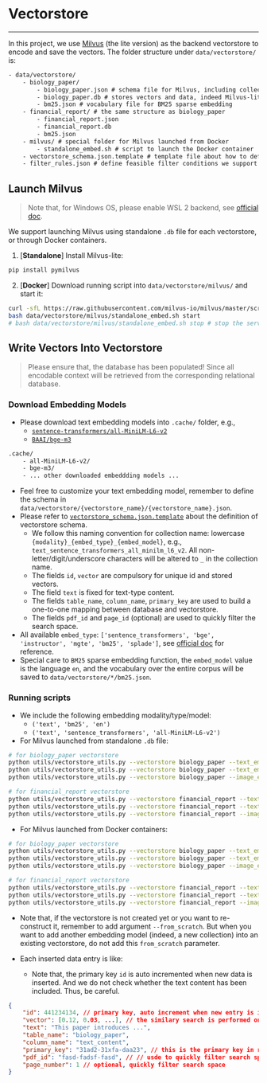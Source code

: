 # Vectorstore

----

In this project, we use [Milvus](https://milvus.io/docs/quickstart.md) (the lite version) as the backend vectorstore to encode and save the vectors. The folder structure under `data/vectorstore/` is:
```txt
- data/vectorstore/
    - biology_paper/
        - biology_paper.json # schema file for Milvus, including collection names, fields, and indexes
        - biology_paper.db # stores vectors and data, indeed Milvus-lite
        - bm25.json # vocabulary file for BM25 sparse embedding
    - financial_report/ # the same structure as biology_paper
        - financial_report.json
        - financial_report.db
        - bm25.json
    - milvus/ # special folder for Milvus launched from Docker
        - standalone_embed.sh # script to launch the Docker container
    - vectorstore_schema.json.template # template file about how to define the vectorstore schema
    - filter_rules.json # define feasible filter conditions we support in this project when searching the vectorstore
```

## Launch Milvus

> Note that, for Windows OS, please enable WSL 2 backend, see [official doc](https://milvus.io/docs/prerequisite-docker.md#Software-requirements).

We support launching Milvus using standalone `.db` file for each vectorstore, or through Docker containers.

1. [**Standalone**] Install Milvus-lite:
```sh
pip install pymilvus
```
2. [**Docker**] Download running script into `data/vectorstore/milvus/` and start it:
```sh
curl -sfL https://raw.githubusercontent.com/milvus-io/milvus/master/scripts/standalone_embed.sh -o data/vectorstore/milvus/standalone_embed.sh
bash data/vectorstore/milvus/standalone_embed.sh start
# bash data/vectorstore/milvus/standalone_embed.sh stop # stop the service
```

## Write Vectors Into Vectorstore

> Please ensure that, the database has been populated! Since all encodable context will be retrieved from the corresponding relational database.

### Download Embedding Models

- Please download text embedding models into `.cache/` folder, e.g.,
    - [`sentence-transformers/all-MiniLM-L6-v2`](https://huggingface.co/sentence-transformers/all-MiniLM-L6-v2)
    - [`BAAI/bge-m3`](https://huggingface.co/BAAI/bge-m3)
```txt
.cache/
    - all-MiniLM-L6-v2/
    - bge-m3/
    - ... other downloaded embeddding models ...
```

- Feel free to customize your text embedding model, remember to define the schema in `data/vectorstore/{vectorstore_name}/{vectorstore_name}.json`.
- Please refer to [`vectorstore_schema.json.template`](../data/vectorstore/vectorstore_schema.json.template) about the definition of vectorstore schema.
    - We follow this naming convention for collection name: lowercase `{modality}_{embed_type}_{embed_model}`, e.g., `text_sentence_transformers_all_minilm_l6_v2`. All non-letter/digit/underscore characters will be altered to `_` in the collection name.
    - The fields `id`, `vector` are compulsory for unique id and stored vectors.
    - The field `text` is fixed for text-type content.
    - The fields `table_name`, `column_name`, `primary_key` are used to build a one-to-one mapping between database and vectorstore.
    - The fields `pdf_id` and `page_id` (optional) are used to quickly filter the search space.
- All available `embed_type`: `['sentence_transformers', 'bge', 'instructor', 'mgte', 'bm25', 'splade']`, see [official doc](https://milvus.io/docs/embeddings.md) for reference.
- Special care to `BM25` sparse embedding function, the `embed_model` value is the language `en`, and the vocabulary over the entire corpus will be saved to `data/vectorstore/*/bm25.json`.


### Running scripts

- We include the following embedding modality/type/model: 
    - `('text', 'bm25', 'en')`
    - `('text', 'sentence_transformers', 'all-MiniLM-L6-v2')`
- For Milvus launched from standalone `.db` file:
```sh
# for biology_paper vectorstore
python utils/vectorstore_utils.py --vectorstore biology_paper --text_embed --text_embed_type bm25 --text_embed_model en --launch_method standalone --from_scratch
python utils/vectorstore_utils.py --vectorstore biology_paper --text_embed_type sentence_transformers --text_embed_model all-MiniLM-L6-v2 --launch_method standalone # do not add --from_scratch this time
python utils/vectorstore_utils.py --vectorstore biology_paper --image_embed --image_embed_model clip-vit-base-patch16 --launch_method standalone # do not add --from_scratch this time

# for financial_report vectorstore
python utils/vectorstore_utils.py --vectorstore financial_report --text_embed_type bm25 --text_embed_model en --launch_method standalone --from_scratch
python utils/vectorstore_utils.py --vectorstore financial_report --text_embed_type sentence_transformers --text_embed_model all-MiniLM-L6-v2 --launch_method standalone # do not add --from_scratch this time
python utils/vectorstore_utils.py --vectorstore financial_report --image_embed --image_embed_model clip-vit-base-patch16 --launch_method standalone # do not add --from_scratch this time
```

- For Milvus launched from Docker containers:
```sh
# for biology_paper vectorstore
python utils/vectorstore_utils.py --vectorstore biology_paper --text_embed_type bm25 --text_embed_model en --launch_method docker --docker_uri http://127.0.0.1:19530 --from_scratch
python utils/vectorstore_utils.py --vectorstore biology_paper --text_embed_type sentence_transformers --text_embed_model all-MiniLM-L6-v2 --launch_method docker --docker_uri http://127.0.0.1:19530 # do not add --from_scratch this time
python utils/vectorstore_utils.py --vectorstore biology_paper --image_embed --image_embed_model clip-vit-base-patch16 --launch_method docker --docker_uri http://127.0.0.1:19530 # do not add --from_scratch this time

# for financial_report vectorstore
python utils/vectorstore_utils.py --vectorstore financial_report --text_embed_type bm25 --text_embed_model en --launch_method docker --docker_uri http://127.0.0.1:19530 --from_scratch
python utils/vectorstore_utils.py --vectorstore financial_report --text_embed_type sentence_transformers --text_embed_model all-MiniLM-L6-v2 --launch_method docker --docker_uri http://127.0.0.1:19530 # do not add --from_scratch this time
python utils/vectorstore_utils.py --vectorstore financial_report --image_embed --image_embed_model clip-vit-base-patch16 --launch_method docker --docker_uri http://127.0.0.1:19530 # do not add --from_scratch this time
```

- Note that, if the vectorstore is not created yet or you want to re-construct it, remember to add argument `--from_scratch`. But when you want to add another embedding model (indeed, a new collection) into an existing vectorstore, do not add this `from_scratch` parameter.

- Each inserted data entry is like:
    - Note that, the primary key `id` is auto incremented when new data is inserted. And we do not check whether the text content has been included. Thus, be careful.
```json
{
    "id": 441234134, // primary key, auto increment when new entry is inserted
    "vector": [0.12, 0.03, ...], // the similary search is performed on this field
    "text": "This paper introduces ...",
    "table_name": "biology_paper",
    "column_name": "text_content",
    "primary_key": "31ad2-31xfa-daa23", // this is the primary key in relational database for the current text content
    "pdf_id": "fasd-fadsf-fasd", // // usde to quickly filter search space
    "page_number": 1 // optional, quickly filter search space
}
```